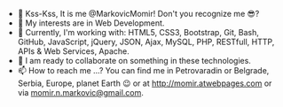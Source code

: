 - 👋 Kss-Kss, It is me @MarkovicMomir! Don't you recognize me 😎?
- 👀 My interests are in Web Development.
- 🌱 Currently, I'm working with: HTML5, CSS3, Bootstrap, Git, Bash, GitHub,
JavaScript, jQuery, JSON, Ajax, MySQL, PHP, RESTfull, HTTP, APIs & Web Services,
Apache.
- 💞️ I am ready to collaborate on something in these technologies.
- 📫 How to reach me ...? You can find me in Petrovaradin or Belgrade, Serbia, Europe, planet Earth 😉 or at http://momir.atwebpages.com or via momir.n.markovic@gmail.com.

<!---
MarkovicMomir/MarkovicMomir is a ✨ special ✨ repository because its `README.md` (this file) appears on your GitHub profile.
You can click the Preview link to take a look at your changes.
--->
